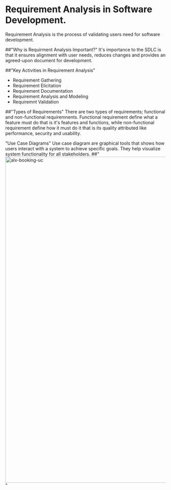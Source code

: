  # Requirement Analysis in Software Development.
Requirement Analysis is the process of validating users need for software development.

##"Why is Requirment Analysis Important?"
It's importance to the SDLC is that it ensures alignment with user needs, reduces changes and provides an agreed-upon document for development.

##"Key Activities in Requirement Analysis"
- Requirement Gathering
- Requirement Elicitation
- Requirement Documentation
- Requirement Analysis and Modeling
- Requiremnt Validation

##"Types of Requirements"
There are two types of requirements; functional and non-functional requiremnents.
Functional requirement define what a feature must do that is it's features and functions, while non-functional requirement define how it must do it that is its quality attributed like performance, security and usability.

"Use Case Diagrams"
Use case diagram are graphical tools that shows how users interact with a system to achieve specific goals.
They help visualize system functionality for all stakeholders.
##"<img width="1024" height="1024" alt="alx-booking-uc" src="https://github.com/user-attachments/assets/96a5fb04-d863-43b7-bff8-a0cf76609122" />"

